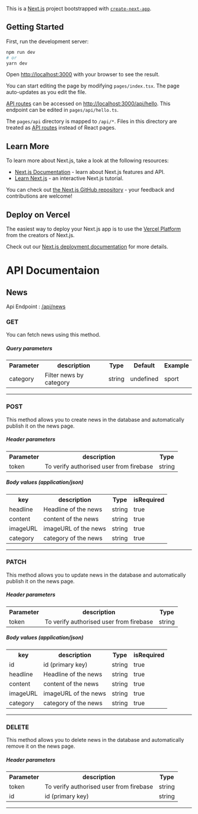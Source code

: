 This is a [Next.js](https://nextjs.org/) project bootstrapped with [`create-next-app`](https://github.com/vercel/next.js/tree/canary/packages/create-next-app).

## Getting Started

First, run the development server:

```bash
npm run dev
# or
yarn dev
```

Open [http://localhost:3000](http://localhost:3000) with your browser to see the result.

You can start editing the page by modifying `pages/index.tsx`. The page auto-updates as you edit the file.

[API routes](https://nextjs.org/docs/api-routes/introduction) can be accessed on [http://localhost:3000/api/hello](http://localhost:3000/api/hello). This endpoint can be edited in `pages/api/hello.ts`.

The `pages/api` directory is mapped to `/api/*`. Files in this directory are treated as [API routes](https://nextjs.org/docs/api-routes/introduction) instead of React pages.

## Learn More

To learn more about Next.js, take a look at the following resources:

- [Next.js Documentation](https://nextjs.org/docs) - learn about Next.js features and API.
- [Learn Next.js](https://nextjs.org/learn) - an interactive Next.js tutorial.

You can check out [the Next.js GitHub repository](https://github.com/vercel/next.js/) - your feedback and contributions are welcome!

## Deploy on Vercel

The easiest way to deploy your Next.js app is to use the [Vercel Platform](https://vercel.com/new?utm_medium=default-template&filter=next.js&utm_source=create-next-app&utm_campaign=create-next-app-readme) from the creators of Next.js.

Check out our [Next.js deployment documentation](https://nextjs.org/docs/deployment) for more details.


# API Documentaion 

## News

Api Endpoint : [/api/news ](http://localhost:3000/api/news)

### <h3 >GET</h3>

You can fetch news using this method.

<h5>Query parameters</h5>
<table>
  <tr>
    <th>Parameter</th>
    <th>description</th>
    <th>Type</th>
    <th>Default</th>
    <th>Example</th>
  </tr>
  <tr>
    <td>category</td>
    <td>Filter news by category</td>
    <td>string</td>
    <td>undefined</td>
    <td>sport</td>
  </tr>
 
</table>

<hr>

### <h3 >POST</h3>
This method allows you to create news in the database and automatically publish it on the news page.

<h5>Header parameters</h5>
<table>
  <tr>
    <th>Parameter</th>
    <th>description</th>
    <th>Type</th> 

  </tr>
  <tr>
    <td>token</td>
    <td>To verify authorised user from firebase</td> 
    <td>string</td>
  </tr>
</table>

<h5>Body values (application/json)</h5>
<table>
  <tr>
    <th>key</th>
    <th>description</th>
    <th>Type</th>
    <th>isRequired</th> 
  </tr>
  <tr>
    <td>headline</td>
    <td>Headline of the news</td>
    <td>string</td>
    <td>true</td> 
  </tr>  
  <tr>
    <td>content</td>
    <td>content of the news</td>
    <td>string</td>
    <td>true</td> 
  </tr>
  <tr>
    <td>imageURL</td>
    <td>imageURL of the news</td>
    <td>string</td>
    <td>true</td> 
  </tr>
  <tr>
    <td>category</td>
    <td>category of the news</td>
    <td>string</td>
    <td>true</td> 
  </tr>

</table>

<hr>

### <h3 >PATCH</h3>
This method allows you to update news in the database and automatically publish it on the news page.

<h5>Header parameters</h5>
<table>
  <tr>
    <th>Parameter</th>
    <th>description</th>
    <th>Type</th> 

  </tr>
  <tr>
    <td>token</td>
    <td>To verify authorised user from firebase</td> 
    <td>string</td>
  </tr>
</table>

<h5>Body values (application/json)</h5>
<table>
  <tr>
    <th>key</th>
    <th>description</th>
    <th>Type</th>
    <th>isRequired</th> 
  </tr>
  <tr>
    <td>id</td>
    <td>id (primary key)</td>
    <td>string</td>
    <td>true</td> 
  </tr>  
  <tr>
    <td>headline</td>
    <td>Headline of the news</td>
    <td>string</td>
    <td>true</td> 
  </tr>  
  <tr>
    <td>content</td>
    <td>content of the news</td>
    <td>string</td>
    <td>true</td> 
  </tr>
  <tr>
    <td>imageURL</td>
    <td>imageURL of the news</td>
    <td>string</td>
    <td>true</td> 
  </tr>
  <tr>
    <td>category</td>
    <td>category of the news</td>
    <td>string</td>
    <td>true</td> 
  </tr>

</table>

<hr>


### <h3 >DELETE</h3>
This method allows you to delete news in the database and automatically remove it on the news page.

<h5>Header parameters</h5>
<table>
  <tr>
    <th>Parameter</th>
    <th>description</th>
    <th>Type</th> 

  </tr>
  <tr>
    <td>token</td>
    <td>To verify authorised user from firebase</td> 
    <td>string</td>
  </tr> 
  <tr>
    <td>id</td>
    <td>id (primary key)</td>
    <td>string</td> 
  </tr>  
</table>

 

<hr>
